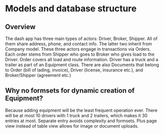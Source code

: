 # Models and database structure
## Overview
The dash app has three main types of actors: Driver, Broker, Shipper. All of them share address, phone, and contact info. The latter two inherit from Company model. These three actors engage in transactions via Orders. Each order stems from Shipper who goes to Broker who gives load to the Driver. Order covers all load and route information. Driver has a truck and a trailer as part of an Equipment class. There are also Documents that belong to Order (bill of lading, invoice), Driver (license, insurance etc.), and Broker/Shipper (agreement etc.) 

## Why no formsets for dynamic creation of Equipment?
Because adding equipment will be the least frequent operation ever. There will be at most 10 drivers with 1 truck and 2 trailers, which makes it 30 entries at most. Separate entry avoids complexity and formsets.
Plus page view instead of table view allows for image or document uploads.
